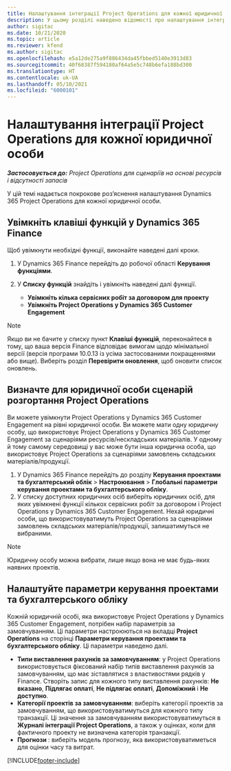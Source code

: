 ```yaml
---
title: Налаштування інтеграції Project Operations для кожної юридичної особи
description: У цьому розділі наведено відомості про налаштування інтеграції за юридичними особами в Project Operations.
author: sigitac
ms.date: 10/21/2020
ms.topic: article
ms.reviewer: kfend
ms.author: sigitac
ms.openlocfilehash: e5a12de275a9f886434da45fbbed5140e3913d83
ms.sourcegitcommit: 40f68387f594180af64a5e5c748b6efa188bd300
ms.translationtype: HT
ms.contentlocale: uk-UA
ms.lasthandoff: 05/10/2021
ms.locfileid: "6000101"
---
```

# <a name="configure-project-operations-integration-per-legal-entity"></a>Налаштування інтеграції Project Operations для кожної юридичної особи 

_**Застосовується до:** Project Operations для сценаріїв на основі ресурсів і відсутності запасів_

У цій темі надається покрокове роз’яснення налаштування Dynamics 365 Project Operations для кожної юридичної особи.

## <a name="enable-feature-keys-in-dynamics-365-finance"></a>Увімкніть клавіші функцій у Dynamics 365 Finance

Щоб увімкнути необхідні функції, виконайте наведені далі кроки.

1. У Dynamics 365 Finance перейдіть до робочої області **Керування функціями**.
2. У **Списку функцій** знайдіть і увімкніть наведені далі функції.
  
    - **Увімкніть кілька сервісних робіт за договором для проекту**
    - **Увімкніть Project Operations у Dynamics 365 Customer Engagement**

> [!NOTE]
> Якщо ви не бачите у списку пункт **Клавіші функцій**, переконайтеся в тому, що ваша версія Finance відповідає вимогам щодо мінімальної версії (версія програми 10.0.13 із усіма застосованими покращеннями або вище). Виберіть розділ **Перевірити оновлення**, щоб оновити список оновлень.

## <a name="define-the-project-operations-deployment-scenario-for-a-legal-entity"></a>Визначте для юридичної особи сценарій розгортання Project Operations

Ви можете увімкнути Project Operations у Dynamics 365 Customer Engagement на рівні юридичної особи. Ви можете мати одну юридичну особу, що використовує Project Operations у Dynamics 365 Customer Engagement за сценаріями ресурсів/нескладських матеріалів. У одному й тому самому середовищі у вас може бути інша юридична особа, що використовує Project Operations за сценаріями замовлень складських матеріалів/продукції.

1. У Dynamics 365 Finance перейдіть до розділу **Керування проектами та бухгалтерський облік** > **Настроювання** > **Глобальні параметри керування проектами та бухгалтерського обліку**.
2. У списку доступних юридичних осіб виберіть юридичних осіб, для яких увімкнені функції кількох сервісних робіт за договором і Project Operations у Dynamics 365 Customer Engagement. Нехай юридичні особи, що використовуватимуть Project Operations за сценаріями замовлень складських матеріалів/продукції, залишатимуться не вибраними.

> [!NOTE]
> Юридичну особу можна вибрати, лише якщо вона не має будь-яких наявних проектів.

## <a name="configure-project-management-and-accounting-parameters"></a>Налаштуйте параметри керування проектами та бухгалтерського обліку

Кожній юридичній особі, яка використовує Project Operations у Dynamics 365 Customer Engagement, потрібен набір параметрів за замовчуванням. Ці параметри настроюються на вкладці **Project Operations** на сторінці **Параметри керування проектами та бухгалтерського обліку**. Ці параметри наведено далі.

  - **Типи виставлення рахунків за замовчуванням**: у Project Operations використовується фіксований набір типів виставлення рахунків за замовчуванням, що має зіставлятися з властивостями рядків у Finance. Створіть запис для кожного типу виставлення рахунків: **Не вказано**, **Підлягає оплаті**, **Не підлягає оплаті**, **Допоміжний** і **Не доступно**.
  - **Категорії проектів за замовчуванням**: виберіть категорії проектів за замовчуванням, що використовуватимуться для кожного типу транзакції. Ці значення за замовчуванням використовуватимуться в **Журналі інтеграції Project Operations**, а також у оцінках, коли для фактичного проекту не визначена категорія транзакції.
  - **Прогнози** : виберіть модель прогнозу, яка використовуватиметься для оцінки часу та витрат.


[!INCLUDE[footer-include](../includes/footer-banner.md)]